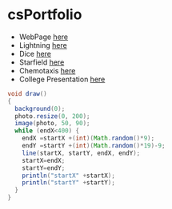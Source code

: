 # csPortfolio


* WebPage [here](https://shay16.github.io/testPage/swimPage/)
* Lightning [here](https://shay16.github.io/lightning2/)
* Dice [here](https://shay16.github.io/dice3/)
* Starfield [here](https://shay16.github.io/starfield5/)
* Chemotaxis [here](https://shay16.github.io/chemotaxis4/)
* College Presentation [here](https://docs.google.com/presentation/d/e/2PACX-1vSVdh9hhiTJKJZ2vKc1Ja0nFpV8B8eXYnVDWg5tvQ0k54pX715NL7UGem1VObwyCgV9bVhpr7UcQmYS/pub?start=false&loop=false&delayms=3000)
```Java
void draw()
{
  background(0);
  photo.resize(0, 200);
  image(photo, 50, 90);
  while (endX<400) {
    endX =startX +(int)(Math.random()*9);
    endY =startY +(int)(Math.random()*19)-9;
    line(startX, startY, endX, endY);
    startX=endX;
    startY=endY;
    println("startX" +startX);
    println("startY" +startY);
  }
}
```
